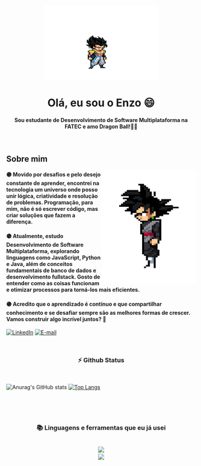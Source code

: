 <div align="center">
    <img src="gifs/gogeta.gif" width="60%" height="200px">
</div>

</h1>
<h1 align="center">Olá, eu sou o Enzo 😄</h1>
<h4 align="center">Sou estudante de Desenvolvimento de Software Multiplataforma na FATEC e amo Dragon Ball!🐉💜</h4>

<br>

 <h2 align="left">Sobre mim</h2>
<img align="right" alt="goku-black" src="gifs/gokublack3.gif" width="250px" height="300px" >
<h4 align="left">🟣 Movido por desafios e pelo desejo constante de aprender, encontrei na tecnologia um universo onde posso unir <strong>lógica, criatividade e resolução de problemas</strong>. Programação, para mim, não é só escrever código, mas <strong>criar soluções que fazem a diferença</strong>.</h4>
<h4 align="left">🟣 Atualmente, estudo <strong>Desenvolvimento de Software Multiplataforma</strong>, explorando linguagens como <strong>JavaScript, Python e Java</strong>, além de conceitos fundamentais de <strong>banco de dados e desenvolvimento fullstack</strong>. Gosto de entender como as coisas funcionam e <strong>otimizar processos para torná-los mais eficientes</strong>.</h4>
<h4 align="left">🟣 Acredito que o aprendizado é contínuo e que <strong>compartilhar conhecimento e se desafiar sempre são as melhores formas de crescer</strong>. Vamos construir algo incrível juntos? 🚀</h4>

[![LinkedIn](https://img.shields.io/badge/-LinkedIn-800080?style=for-the-badge&logo=linkedin&logoColor=white)](https://www.linkedin.com/in/enzo-ribeiro-b6569b240/)
[![E-mail](https://img.shields.io/badge/-Email-800080?style=for-the-badge&logo=microsoft-outlook&logoColor=white)](mailto:enzo.ribeiro.dionisio@gmail.com)

<br>
<h3 align="center">⚡ Github Status</h3>
<br>

![Anurag's GitHub stats](https://github-readme-stats.vercel.app/api?username=EnzoRibeir&theme=jolly&show_icons=true)
[![Top Langs](https://github-readme-stats.vercel.app/api/top-langs/?username=EnzoRibeir&theme=jolly&layout=donut)](https://github.com/anuraghazra/github-readme-stats)


<br/><br/>
<br>

<h3 align="center">📚 Linguagens e ferramentas que eu já usei </h3>
<br/>
<div align="center">
    <img src="https://skillicons.dev/icons?i=bootstrap,html,css,react,github,git,c,python,javascript" /><br>
    <img src="https://skillicons.dev/icons?i=eclipse,vscode,notion,figma,photoshop,visualstudio,mysql,php,java"" /><br>
</div>

<br>


<!--
**EnzoRibeir/EnzoRibeir** is a ✨ _special_ ✨ repository because its `README.md` (this file) appears on your GitHub profile.

Here are some ideas to get you started:

- 🔭 I’m currently working on ...
- 🌱 I’m currently learning ...
- 👯 I’m looking to collaborate on ...
- 🤔 I’m looking for help with ...
- 💬 Ask me about ...
- 📫 How to reach me: ...
- 😄 Pronouns: ...
- ⚡ Fun fact: ...
-->
